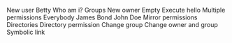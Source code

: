 New user Betty
Who am i?
Groups
New owner
Empty
Execute hello
Multiple permissions
Everybody
James Bond
John Doe
Mirror permissions
Directories
Directory permission
Change group
Change owner and group
Symbolic link
